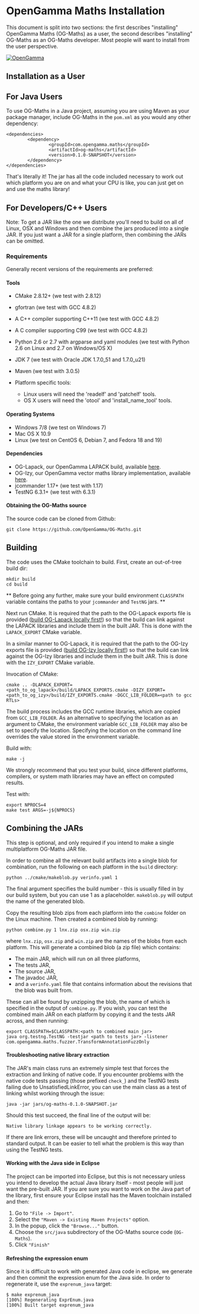 <!--
 Copyright (C) 2014 - present by OpenGamma Inc. and the OpenGamma group of companies

 Please see distribution for license.
-->

OpenGamma Maths Installation
========

This document is split into two sections: the first describes "installing"
OpenGamma Maths (OG-Maths) as a user, the second describes "installing"
OG-Maths as an OG-Maths developer. Most people will want to install from the
user perspective.

[![OpenGamma](http://developers.opengamma.com/res/display/default/chrome/masthead_logo.png "OpenGamma")](http://developers.opengamma.com)

Installation as a User
----------------------

## For Java Users

To use OG-Maths in a Java project, assuming you are using Maven as your package
manager, include OG-Maths in the `pom.xml` as you would any other dependency:

```
<dependencies>
        <dependency>
                <groupId>com.opengamma.maths</groupId>
                <artifactId>og-maths</artifactId>
                <version>0.1.0-SNAPSHOT</version>
        </dependency>
</dependencies>
```

That's literally it! The jar has all the code included necessary to work out which platform you are on and what your CPU is like, you can just get on and use the maths library!


## For Developers/C++ Users

Note: To get a JAR like the one we distribute you'll need to build on all of
Linux, OSX and Windows and then combine the jars produced into a single JAR. If
you just want a JAR for a single platform, then combining the JARs can be
omitted.

### Requirements ####

Generally recent versions of the requirements are preferred:

#### Tools

* CMake 2.8.12+ (we test with 2.8.12)
* gfortran (we test with GCC 4.8.2)
* A C++ compiler supporting C++11 (we test with GCC 4.8.2)
* A C compiler supporting C99 (we test with GCC 4.8.2)
* Python 2.6 or 2.7 with argparse and yaml modules 
  (we test with Python 2.6 on Linux and 2.7 on Windows/OS X)
* JDK 7 (we test with Oracle JDK 1.7.0_51 and 1.7.0_u21)
* Maven (we test with 3.0.5)

* Platform specific tools:
  * Linux users will need the 'readelf' and 'patchelf' tools.
  * OS X users will need the 'otool' and 'install_name_tool' tools.

#### Operating Systems

* Windows 7/8 (we test on Windows 7)
* Mac OS X 10.9
* Linux (we test on CentOS 6, Debian 7, and Fedora 18 and 19)

#### Dependencies
* OG-Lapack, our OpenGamma LAPACK build, available [here](https://github.com/OpenGamma/OG-Lapack/).
* OG-Izy, our OpenGamma vector maths library implementation, available [here](https://github.com/OpenGamma/OG-Izy/).
* jcommander 1.17+ (we test with 1.17)
* TestNG 6.3.1+ (we test with 6.3.1)

#### Obtaining the OG-Maths source

The source code can be cloned from Github:

```
git clone https://github.com/OpenGamma/OG-Maths.git
```

Building
--------

The code uses the CMake toolchain to build. First, create an out-of-tree build
dir:

```
mkdir build
cd build
```

** Before going any further, make sure your build environment `CLASSPATH`
variable contains the paths to your `jcommander` and `TestNG` jars. **

Next run CMake. It is required that the path to the OG-Lapack exports file is
provided ([build OG-Lapack locally first!](https://github.com/OpenGamma/OG-Lapack/))
so that the build can link against the LAPACK libraries and include them in the
built JAR. This is done with the `LAPACK_EXPORT` CMake variable.

In a similar manner to OG-Lapack, it is required that the path to the OG-Izy
exports file is provided ([build OG-Izy locally first!](https://github.com/OpenGamma/OG-Izy/))
so that the build can link against the OG-Izy libraries and include them in the
built JAR. This is done with the `IZY_EXPORT` CMake variable.

Invocation of
CMake:

```
cmake .. -DLAPACK_EXPORT=<path_to_og_lapack>/build/LAPACK_EXPORTS.cmake -DIZY_EXPORT=<path_to_og_izy>/build/IZY_EXPORTS.cmake -DGCC_LIB_FOLDER=<path to gcc RTLs>
```

The build process includes the GCC runtime libraries, which are copied from
`GCC_LIB_FOLDER`. As an alternative to specifying the location as an argument
to CMake, the environment variable `GCC_LIB_FOLDER` may also be set to specify
the location. Specifying the location on the command line overrides the value
stored in the environment variable.

Build with:

```
make -j
```

We strongly recommend that you test your build, since different platforms,
compilers, or system math libraries may have an effect on computed results.

Test with:

```
export NPROCS=4
make test ARGS=-j${NPROCS}
```

Combining the JARs
------------------

This step is optional, and only required if you intend to make a single
multiplatform OG-Maths JAR file.

In order to combine all the relevant build artifacts into a single blob for
combination, run the following on each platform in the `build` directory:

```
python ../cmake/makeblob.py verinfo.yaml 1
```

The final argument specifies the build number - this is usually filled in by our
build system, but you can use 1 as a placeholder. `makeblob.py` will output the
name of the generated blob.

Copy the resulting blob zips from each platform into the `combine` folder on the
Linux machine. Then created a combined blob by running:

```
python combine.py 1 lnx.zip osx.zip win.zip
```

where `lnx.zip`, `osx.zip` and `win.zip` are the names of the blobs from each
platform. This will generate a combined blob (a zip file) which contains:

* The main JAR, which will run on all three platforms,
* The tests JAR,
* The source JAR,
* The javadoc JAR,
* and a `verinfo.yaml` file that contains information about the revisions that
  the blob was built from.

These can all be found by unzipping the blob, the name of which is specified in
the output of `combine.py`. If you wish, you can test the combined main JAR on
each platform by copying it and the tests JAR across, and then running:

```
export CLASSPATH=$CLASSPATH:<path to combined main jar>
java org.testng.TestNG -testjar <path to tests jar> -listener com.opengamma.maths.fuzzer.TransformAnnotationFuzzOnly
```

#### Troubleshooting native library extraction

The JAR's main class runs an extremely simple test that forces the extraction
and linking of native code. If you encounter problems with the native code
tests passing (those prefixed `check_`) and the TestNG tests failing due to
UnsatisfiedLinkError, you can use the main class as a test of linking whilst
working through the issue:

```
java -jar jars/og-maths-0.1.0-SNAPSHOT.jar
```

Should this test succeed, the final line of the output will be:

```
Native library linkage appears to be working correctly.
```

If there are link errors, these will be uncaught and therefore printed to
standard output. It can be easier to tell what the problem is this way than
using the TestNG tests.

#### Working with the Java side in Eclipse

The project can be imported into Eclipse, but this is not necessary unless you
intend to develop the actual Java library itself - most people will just want
the pre-built JAR. If you are sure you want to work on the Java part of the
library, first ensure your Eclipse install has the Maven toolchain installed
and then:

1. Go to `"File -> Import"`.
2. Select the `"Maven -> Existing Maven Projects"` option.
3. In the popup, click the `"Browse..."` button.
4. Choose the `src/java` subdirectory of the OG-Maths source code (`OG-Maths`).
5. Click `"Finish"`

#### Refreshing the expression enum

Since it is difficult to work with generated Java code in eclipse, we generate
and then commit the expression enum for the Java side. In order to regenerate
it, use the `exprenum_java` target:

```
$ make exprenum_java
[100%] Regenerating ExprEnum.java
[100%] Built target exprenum_java
```



